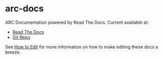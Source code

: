 arc-docs
========

ARC Documentation powered by Read The Docs.  Current available at:

- [Read The Docs](http://arc-docs.readthedocs.org/)
- [Git Repo](https://github.com/PSU-OIT-ARC/arc-docs)

See [How to Edit](http://arc-docs.readthedocs.org/en/latest/editing.html) for more information on how to make editing these docs a breeze.
